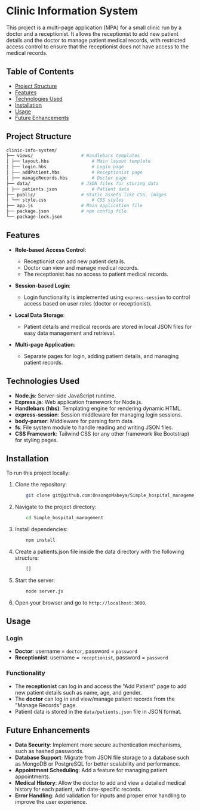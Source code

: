 # Clinic Information System

This project is a multi-page application (MPA) for a small clinic run by a doctor and a receptionist. It allows the receptionist to add new patient details and the doctor to manage patient medical records, with restricted access control to ensure that the receptionist does not have access to the medical records.

## Table of Contents

- [Project Structure](#project-structure)
- [Features](#features)
- [Technologies Used](#technologies-used)
- [Installation](#installation)
- [Usage](#usage)
- [Future Enhancements](#future-enhancements)

## Project Structure

```bash
clinic-info-system/
├── views/                  # Handlebars templates
│ ├── layout.hbs                # Main layout template
│ ├── login.hbs                 # Login page
│ ├── addPatient.hbs            # Receptionist page
│ ├── manageRecords.hbs         # Doctor page
├── data/                   # JSON files for storing data
│ ├── patients.json             # Patient data
├── public/                 # Static assets like CSS, images
│ └── style.css                 # CSS styles
├── app.js                  # Main application file
├── package.json            # npm config file
└── package-lock.json
```

## Features

- **Role-based Access Control**:
  - Receptionist can add new patient details.
  - Doctor can view and manage medical records.
  - The receptionist has no access to patient medical records.

- **Session-based Login**:
  - Login functionality is implemented using `express-session` to control access based on user roles (doctor or receptionist).

- **Local Data Storage**:
  - Patient details and medical records are stored in local JSON files for easy data management and retrieval.

- **Multi-page Application**:
  - Separate pages for login, adding patient details, and managing patient records.

## Technologies Used

- **Node.js**: Server-side JavaScript runtime.
- **Express.js**: Web application framework for Node.js.
- **Handlebars (hbs)**: Templating engine for rendering dynamic HTML.
- **express-session**: Session middleware for managing login sessions.
- **body-parser**: Middleware for parsing form data.
- **fs**: File system module to handle reading and writing JSON files.
- **CSS Framework**: Tailwind CSS (or any other framework like Bootstrap) for styling pages.

## Installation

To run this project locally:

1. Clone the repository:

    ```bash
        git clone git@github.com:OnsongoMabeya/Simple_hospital_management.git
    ```

2. Navigate to the project directory:

    ```bash
        cd Simple_hospital_management
    ```

3. Install dependencies:

    ```bash
        npm install
    ```

4. Create a patients.json file inside the data directory with the following structure:

    ```bash
        []
    ```

5. Start the server:

    ```bash
        node server.js
    ```

6. Open your browser and go to ```http://localhost:3000```.

## Usage

### Login

- **Doctor**: username = `doctor`, password = `password`
- **Receptionist**: username = `receptionist`, password = `password`

### Functionality

- The **receptionist** can log in and access the "Add Patient" page to add new patient details such as name, age, and gender.
- The **doctor** can log in and view/manage patient records from the "Manage Records" page.
- Patient data is stored in the `data/patients.json` file in JSON format.

## Future Enhancements

- **Data Security**: Implement more secure authentication mechanisms, such as hashed passwords.
- **Database Support**: Migrate from JSON file storage to a database such as MongoDB or PostgreSQL for better scalability and performance.
- **Appointment Scheduling**: Add a feature for managing patient appointments.
- **Medical History**: Allow the doctor to add and view a detailed medical history for each patient, with date-specific records.
- **Error Handling**: Add validation for inputs and proper error handling to improve the user experience.
